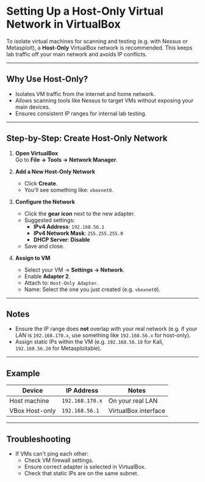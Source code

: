 # Setting Up a Host-Only Virtual Network in VirtualBox

To isolate virtual machines for scanning and testing (e.g. with Nessus or Metasploit), a **Host-Only** VirtualBox network is recommended. This keeps lab traffic off your main network and avoids IP conflicts.

---

## Why Use Host-Only?

- Isolates VM traffic from the internet and home network.
- Allows scanning tools like Nessus to target VMs without exposing your main devices.
- Ensures consistent IP ranges for internal lab testing.

---

## Step-by-Step: Create Host-Only Network

1. **Open VirtualBox**  
   Go to **File → Tools → Network Manager**.

2. **Add a New Host-Only Network**
   - Click **Create**.
   - You'll see something like: `vboxnet0`.

3. **Configure the Network**
   - Click the **gear icon** next to the new adapter.
   - Suggested settings:
     - **IPv4 Address**: `192.168.56.1`
     - **IPv4 Network Mask**: `255.255.255.0`
     - **DHCP Server**: **Disable**
   - Save and close.

4. **Assign to VM**
   - Select your VM → **Settings → Network**.
   - Enable **Adapter 2**.
   - Attach to: `Host-Only Adapter`.
   - Name: Select the one you just created (e.g. `vboxnet0`).

---

## Notes

- Ensure the IP range does **not** overlap with your real network (e.g. if your LAN is `192.168.170.x`, use something like `192.168.56.x` for host-only).
- Assign static IPs within the VM (e.g. `192.168.56.10` for Kali, `192.168.56.20` for Metasploitable).

---

## Example

| Device          | IP Address       | Notes                  |
|-----------------|------------------|-------------------------|
| Host machine    | `192.168.170.x`  | On your real LAN        |
| VBox Host-only  | `192.168.56.1`   | VirtualBox interface    |

---

## Troubleshooting

- If VMs can't ping each other:
  - Check VM firewall settings.
  - Ensure correct adapter is selected in VirtualBox.
  - Check that static IPs are on the same subnet.

